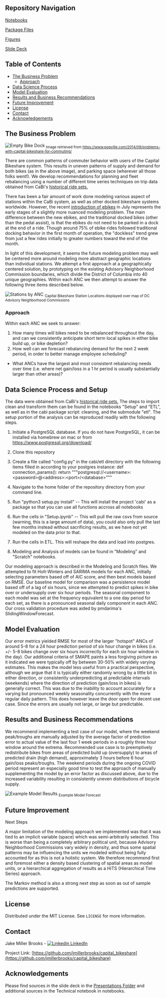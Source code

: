 <!--
*** Thanks for checking out this README Template. If you have a suggestion that would
*** make this better, please fork the repo and create a pull request or simply open
*** an issue with the tag "enhancement".
*** Thanks again! Now go create something AMAZING! :D
***
***
***
*** To avoid retyping too much info. Do a search and replace for the following:
*** jmillerbrooks, capital_bikeshare, twitter_handle, email
-->





<!-- PROJECT SHIELDS -->
<!--
*** I'm using markdown "reference style" links for readability.
*** Reference links are enclosed in brackets [ ] instead of parentheses ( ).
*** See the bottom of this document for the declaration of the reference variables
*** for contributors-url, forks-url, etc. This is an optional, concise syntax you may use.
*** https://www.markdownguide.org/basic-syntax/#reference-style-links

[![Contributors][contributors-shield]][contributors-url]
[![Forks][forks-shield]][forks-url]
[![Stargazers][stars-shield]][stars-url]
[![Issues][issues-shield]][issues-url]
[![MIT License][license-shield]][license-url]
[![LinkedIn][linkedin-shield]][linkedin-url]
-->





## Repository Navigation

[Notebooks][notebooks]

[Package Files][cabi]

[Figures][figures]

[Slide Deck][presentation-folder]


<!-- TABLE OF CONTENTS -->
## Table of Contents

* [The Business Problem](#business-problem)
  * [Approach](#approach)
* [Data Science Process](#data-science-process)
* [Model Evaluation](#evaluation)
* [Results and Business Recommendations](#results)
* [Future Improvement](#future-improvement)
* [License](#license)
* [Contact](#contact)
* [Acknowledgements](#acknowledgements)



<!-- THE BUSINESS PROBLEM -->
## The Business Problem

![Empty Bike Dock][empty-dock]
<sub>Image retrieved from https://www.popville.com/2014/09/problems-with-capital-bikeshare-for-commuting/ </sub>


There are common patterns of commuter behavior with users of the Capital Bikeshare system. This results in uneven patterns of supply and demand for both bikes (as in the above image), and parking space (wherever all those folks went!). We develop recommendations for planning and fleet rebalancing using a number of different time series techniques on trip data obtained from CaBi's <a href="https://s3.amazonaws.com/capitalbikeshare-data/index.html"> historical ride sets.</a>

There has been a fair amount of work done modeling various aspect of stations within the CaBi system, as well as other docked bikeshare systems worldwide. However, the recent <a href="https://dcist.com/story/20/07/07/capital-bikeshare-electric-bikes-return-lyft/"> introduction of ebikes</a> in July represents the early stages of a slightly more nuanced modeling problem. The main difference between the new ebikes, and the traditional docked bikes (other than the pedal assist), is that the ebikes do not need to be parked in a dock at the end of a ride. Though around 75% of ebike rides followed traditional docking behavior in the first month of operation, the "dockless" trend grew from just a few rides initially to greater numbers toward the end of the month.

In light of this development, it seems the future modeling problem may well be centered more around modeling more abstract geographic locations than individual stations. We attempt a first approach at a geographically centered solution, by prototyping on the existing Advisory Neighborhood Commission boundaries, which divide the District of Columbia into 40 unique geographies. Within each ANC we then attempt to answer the following three items described below.

![Stations by ANC][stations-by-anc]
<sub>Capital Bikeshare Station Locations displayed over map of DC Advisory Neighborhood Commissions </sub>


### Approach

Within each ANC we seek to answer:

1. How many times will bikes need to be rebalanced throughout the day, and can we consistently anticipate short term local spikes in either bike build up, or bike depletion?
2. How well can we forecast rebalancing demand for the next 2 week period, in order to better manage employee scheduling?
* What ANCs have the largest and most consistent rebalancing needs over time (i.e. where net gain/loss in a 1 hr period is usually substantially larger than other areas)? 



<!-- DATA SCIENCE PROCESS -->
## Data Science Process and Setup

The data were obtained from CaBi's <a href="https://s3.amazonaws.com/capitalbikeshare-data/index.html"> historical ride sets.</a> The steps to import clean and transform them can be found in the notebooks "Setup" and "ETL", as well as in the cabi package script: cleaning, and the submodule "etl". The setup portion of the analysis can be reproduced readily with the following steps.

1. Initiate a PostgreSQL database. If you do not have PostgreSQL, it can be installed via homebrew on mac or from https://www.postgresql.org/download/
2. Clone this repository
3. Create a file called "config.py" in the cabi/etl directory with the following items filled in according to your postgres instance:
    def connection_params():
        return """postgresql://\<username>:\<password>@\<address>:\<port>/\<database>"""

4. Navigate to the home folder of the repository directory from your command line.
5. Run "python3 setup.py install" -- This will install the project 'cabi' as a package so that you can use all functions accross all notebooks  
6. Run the cells in "Setup.ipynb" -- This will pull the raw csvs from source (warning, this is a large amount of data), you could also only pull the last few months instead without sacrificing results, as we have not yet modeled on the data prior to that.
7. Run the cells in ETL. This will reshape the data and load into postgres.
8. Modeling and Analysis of models can be found in "Modeling" and "Scratch" notebooks.
    
Our modeling approach is described in the Modeling and Scratch files. We attempted to fit Holt-Winters and SARIMA models for each ANC, initially selecting parameters based off of AIC score, and then best models based on RMSE. Our baseline model for comparison was a persistence model based off of a lag of six hours, since we attempted to predict spikes in bike over or undersupply over six hour periods. The seasonal component to each model was set at the frequency equivalent to a one day period for each set, as there is a pronounced seasonal daily component in each ANC. Our cross validation procedure was aided by pmdarima's SlidingWindowForecast.

<!-- evaluation -->
## Model Evaluation

Our error metrics yielded RMSE for most of the larger "hotspot" ANCs of around 5-8 for a 24 hour prediction period of six hour change in bikes (i.e. +/- 5-8 bikes change over six hours incorrectly for each six hour window in the day). Our additional criteria of SMAPE paints a less forgiving picture as it indicated we were typically off by between 30-50% with widely varying estimates. This makes the model less useful from a practical perspective, although we argue that it is typically either randomly wrong by a little bit in either direction, or consistently underpredicting at predictable intervals (weekends) where the direction of prediction (gain/loss in bikes) is generally correct. This was due to the inability to account accurately for a varying but pronounced weekly seasonality concurrently with the more regular daily pattern. This does however leave the door open for decent use case. Since the errors are usually not large, or large but predictable.



<!-- Results -->
## Results and Business Recommendations

We recommend implementing a test case of our model, where the weekend peak/troughs are manually adjusted by the average factor of prediction error to actual value of the last four 1 week periods in a roughly three hour window around the extrema. Recommended use case is to preemptively redistribute bikes from areas of predicted build up (oversupply) to areas of predicted drain (high demand), approximately 3 hours before 6 hour gain/loss peaks/troughs. The weekend periods during the ongoing COVID period represent an especially good time to test the approach of manually supplementing the model by an error factor as discussed above, due to the increased variability resulting in consistently uneven distributions of bicycle supply.
    
![Example Model Results][example-model-results]
<sub>Example Model Forecast </sub>



<!-- Future Improvement -->
## Future Improvement

Next Steps

A major limitation of the modeling approach we implemented was that it was tied to an implicit variable (space) which was semi-arbitrarily selected. This is worse than being a completely arbitrary political unit, because Advisory Neighborhood Commissions vary widely in density, and thus some spatial patterns may be influencing the units we modeled without being fully accounted for as this is not a holistic system. We therefore recommend first and foremost either a density based clustering of spatial areas as model units, or a hierarchical aggregation of results as a HiTS (Hierarchical Time Series) approach.

The Markov method is also a strong next step as soon as out of sample predictions are supported.







<!-- LICENSE -->
## License

Distributed under the MIT License. See `LICENSE` for more information.



<!-- CONTACT -->
## Contact

Jake Miller Brooks - [![Linkedin](https://i.stack.imgur.com/gVE0j.png) LinkedIn](https://www.linkedin.com/in/jake-miller-brooks-a37a64106/)

Project Link: [https://github.com/jmillerbrooks/capital_bikeshare](https://github.com/jmillerbrooks/capital_bikeshare)



<!-- ACKNOWLEDGEMENTS -->
## Acknowledgements

Please find sources in the slide deck in the [Presentations Folder][presentation-folder] and additional sources in the Technical notebook in notebooks.





<!-- MARKDOWN LINKS & IMAGES -->
<!-- https://www.markdownguide.org/basic-syntax/#reference-style-links -->
[contributors-shield]: https://img.shields.io/github/contributors/jmillerbrooks/repo.svg?style=flat-square
[contributors-url]: https://github.com/jmillerbrooks/repo/graphs/contributors
[forks-shield]: https://img.shields.io/github/forks/jmillerbrooks/repo.svg?style=flat-square
[forks-url]: https://github.com/jmillerbrooks/repo/network/members
[stars-shield]: https://img.shields.io/github/stars/jmillerbrooks/repo.svg?style=flat-square
[stars-url]: https://github.com/jmillerbrooks/repo/stargazers
[issues-shield]: https://img.shields.io/github/issues/jmillerbrooks/repo.svg?style=flat-square
[issues-url]: https://github.com/jmillerbrooks/repo/issues
[license-shield]: https://img.shields.io/github/license/jmillerbrooks/repo.svg?style=flat-square
[license-url]: https://github.com/jmillerbrooks/repo/blob/master/LICENSE.txt
[linkedin-shield]: https://img.shields.io/badge/-LinkedIn-black.svg?style=flat-square&logo=linkedin&colorB=555
[linkedin-url]: https://linkedin.com/in/jmillerbrooks
[empty-dock]: figures/capital_bikeshare_shortage.jpeg
[stations-by-anc]: figures/stationsByANC.png
[example-model-results]: figures/sample_prediction1A.png
[presentation-folder]: /presentation
[notebooks]: /notebooks
[cabi]: /cabi
[figures]: /figures
